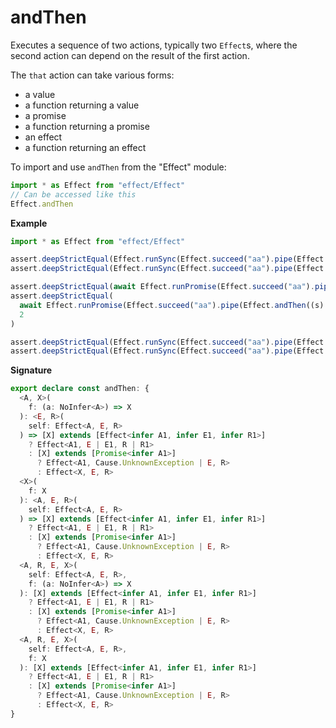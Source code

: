 # andThen

Executes a sequence of two actions, typically two `Effect`s, where the second action can depend on the result of the first action.

The `that` action can take various forms:

- a value
- a function returning a value
- a promise
- a function returning a promise
- an effect
- a function returning an effect

To import and use `andThen` from the "Effect" module:

```ts
import * as Effect from "effect/Effect"
// Can be accessed like this
Effect.andThen
```

**Example**

```ts
import * as Effect from "effect/Effect"

assert.deepStrictEqual(Effect.runSync(Effect.succeed("aa").pipe(Effect.andThen(1))), 1)
assert.deepStrictEqual(Effect.runSync(Effect.succeed("aa").pipe(Effect.andThen((s) => s.length))), 2)

assert.deepStrictEqual(await Effect.runPromise(Effect.succeed("aa").pipe(Effect.andThen(Promise.resolve(1)))), 1)
assert.deepStrictEqual(
  await Effect.runPromise(Effect.succeed("aa").pipe(Effect.andThen((s) => Promise.resolve(s.length)))),
  2
)

assert.deepStrictEqual(Effect.runSync(Effect.succeed("aa").pipe(Effect.andThen(Effect.succeed(1)))), 1)
assert.deepStrictEqual(Effect.runSync(Effect.succeed("aa").pipe(Effect.andThen((s) => Effect.succeed(s.length)))), 2)
```

**Signature**

```ts
export declare const andThen: {
  <A, X>(
    f: (a: NoInfer<A>) => X
  ): <E, R>(
    self: Effect<A, E, R>
  ) => [X] extends [Effect<infer A1, infer E1, infer R1>]
    ? Effect<A1, E | E1, R | R1>
    : [X] extends [Promise<infer A1>]
      ? Effect<A1, Cause.UnknownException | E, R>
      : Effect<X, E, R>
  <X>(
    f: X
  ): <A, E, R>(
    self: Effect<A, E, R>
  ) => [X] extends [Effect<infer A1, infer E1, infer R1>]
    ? Effect<A1, E | E1, R | R1>
    : [X] extends [Promise<infer A1>]
      ? Effect<A1, Cause.UnknownException | E, R>
      : Effect<X, E, R>
  <A, R, E, X>(
    self: Effect<A, E, R>,
    f: (a: NoInfer<A>) => X
  ): [X] extends [Effect<infer A1, infer E1, infer R1>]
    ? Effect<A1, E | E1, R | R1>
    : [X] extends [Promise<infer A1>]
      ? Effect<A1, Cause.UnknownException | E, R>
      : Effect<X, E, R>
  <A, R, E, X>(
    self: Effect<A, E, R>,
    f: X
  ): [X] extends [Effect<infer A1, infer E1, infer R1>]
    ? Effect<A1, E | E1, R | R1>
    : [X] extends [Promise<infer A1>]
      ? Effect<A1, Cause.UnknownException | E, R>
      : Effect<X, E, R>
}
```
